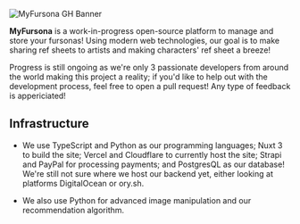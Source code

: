 ![MyFursona GH Banner](https://user-images.githubusercontent.com/94678583/236108709-f581295e-2d0d-41ad-bdde-f0aa8db70907.png)

**MyFursona** is a work-in-progress open-source platform to manage and store your fursonas! Using modern web technologies, our goal is to make sharing ref sheets to artists and making characters' ref sheet a breeze!

Progress is still ongoing as we're only 3 passionate developers from around the world making this project a reality; if you'd like to help out with the development process, feel free to open a pull request! Any type of feedback is appericiated!

## Infrastructure

- We use TypeScript and Python as our programming languages; Nuxt 3 to build the site; Vercel and Cloudflare to currently host the site; Strapi and PayPal for processing payments; and PostgresQL as our database! We're still not sure where we host our backend yet, either looking at platforms DigitalOcean or ory.sh.
  
- We also use Python for advanced image manipulation and our recommendation algorithm.
